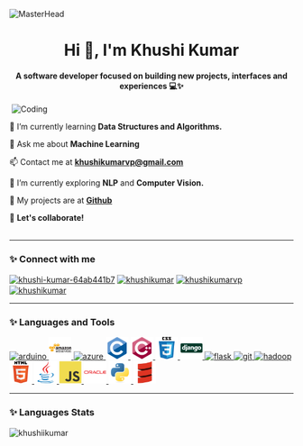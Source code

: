 
![MasterHead](https://64.media.tumblr.com/fd31e0f21b4f8a51a01667c7724a85c3/43c47d8badb925ae-76/s1280x1920/d1848e0a8c845cd2070e2b09d0d07de70345b2bc.gifv)


<h1 align="center">Hi 👋, I'm Khushi Kumar</h1>
<h4 align="center">A software developer focused on building new projects, interfaces and experiences 💻✨</h4>
<img align="right" alt="Coding" width="500" src="https://cdn.dribbble.com/users/70900/screenshots/2957833/programmers-day-banner.gif">
<br>

🌱 I’m currently learning **Data Structures and Algorithms.**

💬 Ask me about **Machine Learning**

📫 Contact me at **khushikumarvp@gmail.com**  

🔭 I’m currently exploring **NLP** and **Computer Vision.**

💼 My projects are at [**Github**](https://github.com/KhushiiKumar)

🤝 **Let's collaborate!**  
<br>

***

<h3 align="left">✨ Connect with me</h3>
<p align="left">
<a href="https://linkedin.com/in/khushi-kumar-64ab441b7" target="blank"><img align="center" src="https://raw.githubusercontent.com/rahuldkjain/github-profile-readme-generator/master/src/images/icons/Social/linked-in-alt.svg" alt="khushi-kumar-64ab441b7" height="30" width="40" /></a>
<a href="https://www.codechef.com/users/khushikumar" target="blank"><img align="center" src="https://cdn.jsdelivr.net/npm/simple-icons@3.1.0/icons/codechef.svg" alt="khushikumar" height="30" width="40" /></a>
<a href="https://www.hackerrank.com/khushikumarvp" target="blank"><img align="center" src="https://raw.githubusercontent.com/rahuldkjain/github-profile-readme-generator/master/src/images/icons/Social/hackerrank.svg" alt="khushikumarvp" height="30" width="40" /></a>
<a href="https://www.leetcode.com/khushikumar" target="blank"><img align="center" src="https://raw.githubusercontent.com/rahuldkjain/github-profile-readme-generator/master/src/images/icons/Social/leet-code.svg" alt="khushikumar" height="30" width="40" /></a>
</p>

***

<h3 align="left">✨ Languages and Tools </h3>
<p align="left"> <a href="https://www.arduino.cc/" target="_blank" rel="noreferrer"> <img src="https://cdn.worldvectorlogo.com/logos/arduino-1.svg" alt="arduino" width="30" height="30"/> </a> <a href="https://aws.amazon.com" target="_blank" rel="noreferrer"> <img src="https://raw.githubusercontent.com/devicons/devicon/master/icons/amazonwebservices/amazonwebservices-original-wordmark.svg" alt="aws" width="40" height="40"/> </a> <a href="https://azure.microsoft.com/en-in/" target="_blank" rel="noreferrer"> <img src="https://www.vectorlogo.zone/logos/microsoft_azure/microsoft_azure-icon.svg" alt="azure" width="40" height="40"/> </a> <a href="https://www.cprogramming.com/" target="_blank" rel="noreferrer"> <img src="https://raw.githubusercontent.com/devicons/devicon/master/icons/c/c-original.svg" alt="c" width="40" height="40"/> </a> <a href="https://www.w3schools.com/cpp/" target="_blank" rel="noreferrer"> <img src="https://raw.githubusercontent.com/devicons/devicon/master/icons/cplusplus/cplusplus-original.svg" alt="cplusplus" width="40" height="40"/> </a> <a href="https://www.w3schools.com/css/" target="_blank" rel="noreferrer"> <img src="https://raw.githubusercontent.com/devicons/devicon/master/icons/css3/css3-original-wordmark.svg" alt="css3" width="40" height="40"/> </a> <a href="https://www.djangoproject.com/" target="_blank" rel="noreferrer"> <img src="https://raw.githubusercontent.com/devicons/devicon/master/icons/django/django-original.svg" alt="django" width="40" height="40"/> </a> <a href="https://flask.palletsprojects.com/" target="_blank" rel="noreferrer"> <img src="https://www.vectorlogo.zone/logos/pocoo_flask/pocoo_flask-icon.svg" alt="flask" width="40" height="40"/> </a> <a href="https://git-scm.com/" target="_blank" rel="noreferrer"> <img src="https://www.vectorlogo.zone/logos/git-scm/git-scm-icon.svg" alt="git" width="40" height="40"/> </a> <a href="https://hadoop.apache.org/" target="_blank" rel="noreferrer"> <img src="https://www.vectorlogo.zone/logos/apache_hadoop/apache_hadoop-icon.svg" alt="hadoop" width="40" height="40"/> </a> <a href="https://www.w3.org/html/" target="_blank" rel="noreferrer"> <img src="https://raw.githubusercontent.com/devicons/devicon/master/icons/html5/html5-original-wordmark.svg" alt="html5" width="40" height="40"/> </a> <a href="https://www.java.com" target="_blank" rel="noreferrer"> <img src="https://raw.githubusercontent.com/devicons/devicon/master/icons/java/java-original.svg" alt="java" width="40" height="40"/> </a> <a href="https://developer.mozilla.org/en-US/docs/Web/JavaScript" target="_blank" rel="noreferrer"> <img src="https://raw.githubusercontent.com/devicons/devicon/master/icons/javascript/javascript-original.svg" alt="javascript" width="40" height="40"/> </a> <a href="https://www.oracle.com/" target="_blank" rel="noreferrer"> <img src="https://raw.githubusercontent.com/devicons/devicon/master/icons/oracle/oracle-original.svg" alt="oracle" width="40" height="40"/> </a> <a href="https://www.python.org" target="_blank" rel="noreferrer"> <img src="https://raw.githubusercontent.com/devicons/devicon/master/icons/python/python-original.svg" alt="python" width="40" height="40"/> </a> <a href="https://www.scala-lang.org" target="_blank" rel="noreferrer"> <img src="https://raw.githubusercontent.com/devicons/devicon/master/icons/scala/scala-original.svg" alt="scala" width="40" height="40"/> </a> </p>

***

<h3 align="left">✨ Languages Stats</h3>
<p><img align="center" src="https://github-readme-stats.vercel.app/api/top-langs?username=khushiikumar&show_icons=true&locale=en&layout=compact" alt="khushiikumar" /></p>
